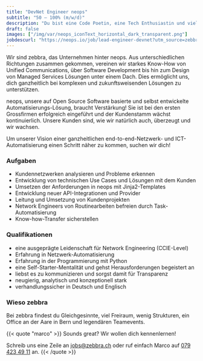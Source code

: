```yaml
---
title: "DevNet Engineer neops"
subtitle: "50 – 100% (m/w/d)"
description: "Du bist eine Code Poetin, eine Tech Enthusiastin und vielleicht sogar Entrepreneurin mit einer make-things-happen Haltung?"
draft: false
images: ["/img/var/neops_iconText_horizontal_dark_transparent.png"]
jobdescurl: "https://neops.io/job/lead-engineer-devnet?utm_source=zebbra.ch&utm_medium=referral"
---
```


Wir sind zebbra, das Unternehmen hinter neops. Aus unterschiedlichen Richtungen zusammen gekommen, vereinen wir starkes Know-How von Unified Communications, über Software Development bis hin zum Design von Managed Services Lösungen unter einem Dach. Dies ermöglicht uns, dich ganzheitlich bei komplexen und zukunftsweisenden Lösungen zu unterstützen.

<!--more-->

neops, unsere auf Open Source Software basierte und selbst entwickelte Automatisierungs-Lösung, braucht Verstärkung! Sie ist bei den ersten Grossfirmen erfolgreich eingeführt und der Kundenstamm wächst kontinuierlich. Unsere Kunden sind, wie wir natürlich auch, überzeugt und wir wachsen.

Um unserer Vision einer ganzheitlichen end-to-end-Netzwerk- und ICT-Automatisierung einen Schritt näher zu kommen, suchen wir dich!

### Aufgaben

* Kundennetzwerken analysieren und Probleme erkennen
* Entwicklung von technischen Use Cases und Lösungen mit dem Kunden
* Umsetzen der Anforderungen in neops mit Jinja2-Templates
* Entwicklung neuer API-Integrationen und Provider
* Leitung und Umsetzung von Kundenprojekten
* Network Engineers von Routinearbeiten befreien durch Task-Automatisierung
* Know-how-Transfer sicherstellen


### Qualifikationen

* eine ausgeprägte Leidenschaft für Network Engineering (CCIE-Level)
* Erfahrung in Netzwerk-Automatisierung
* Erfahrung in der Programmierung mit Python
* eine Self-Starter-Mentalität und gehst Herausforderungen begeistert an
* liebst es zu kommunizieren und sorgst damit für Transparenz
* neugierig, analytisch und konzeptionell stark
* verhandlungssicher in Deutsch und Englisch

### Wieso zebbra

Bei zebbra findest du Gleichgesinnte, viel Freiraum, wenig Strukturen, ein Office an der Aare in Bern und legendären Teamevents.

{{< quote "marco" >}}
  Sounds great? Wir wollen dich kennenlernen!

  Schreib uns eine Zeile an <a href="mailto:jobs@zebbra.ch">jobs@zebbra.ch</a> oder ruf einfach Marco auf [079 423 49 11](tel:+41794234911) an.
{{< /quote >}}

